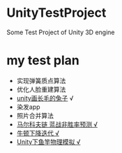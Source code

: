 # UnityTestProject
Some Test Project of Unity 3D engine

# my test plan

- 实现弹簧质点算法 
- 优化人脸重建算法 
- [unity画长毛的兔子](https://github.com/ThisskyMain/FurBunny) √
- 染发app
- 照片合并算法
- [马尔科夫链 蓝战非胜率预测 √](https://github.com/HanochZhu/MyAlgorithm/tree/master/Markov)
- [牛顿下降迭代 √](https://github.com/HanochZhu/MyAlgorithm/tree/master/NewtonMathod)
- [Unity下鱼竿物理模拟 √](https://github.com/HanochZhu/UnityTestProject/tree/master/FishingRodTest)
